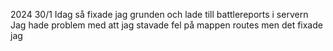 2024 30/1
Idag så fixade jag grunden och lade till battlereports i servern
Jag hade problem med att jag stavade fel på mappen routes men det fixade jag